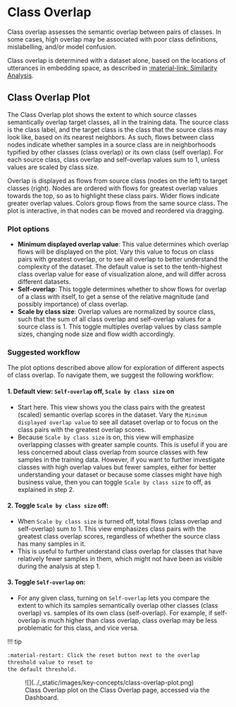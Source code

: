 # Class Overlap

Class overlap assesses the semantic overlap between pairs of classes. In some cases, high
overlap may be associated with poor class definitions, mislabelling, and/or model confusion.

Class overlap is determined with a dataset alone, based on the locations of utterances in
embedding space, as described in
[:material-link: Similarity Analysis](../key-concepts/similarity.md).

## Class Overlap Plot

The Class Overlap plot shows the extent to which source classes semantically overlap target
classes, all in the training data. The source class is the class label, and the target class is
the class that the source class may look like, based on its nearest neighbors. As such, flows
between class nodes indicate whether samples in a source class are in neighborhoods typified
by other classes (class overlap) or its own class (self overlap). For each source class, class
overlap and self-overlap values sum to 1, unless values are scaled by class size.

Overlap is displayed as flows from source class (nodes on the left) to target classes (right).
Nodes are ordered with flows for greatest overlap values towards the top, so as to highlight these
class pairs. Wider flows indicate greater overlap values. Colors group flows from the same
source class. The plot is interactive, in that nodes can be moved and reordered via dragging.

### Plot options

* **Minimum displayed overlap value**: This value determines which overlap flows will be displayed
  on the plot. Vary this value to focus on class pairs with greatest overlap, or to see all
  overlap to better understand the complexity of the dataset. The default value is set to the
  tenth-highest class overlap value for ease of visualization alone, and will differ across
  different datasets.
* **Self-overlap**: This toggle determines whether to show flows for overlap of a class with
  itself, to get a sense of the relative magnitude (and possibly importance) of class overlap.
* **Scale by class size**: Overlap values are normalized by source class, such that the sum of
  all class overlap and self-overlap values for a source class is 1. This toggle multiples overlap
  values by class sample sizes, changing node size and flow width accordingly.

### Suggested workflow

The plot options described above allow for exploration of different aspects of class overlap. To
navigate them, we suggest the following workflow:

#### 1. Default view: `Self-overlap` off, `Scale by class size` on

- Start here. This view shows you the class pairs with the greatest (scaled) semantic overlap
  scores in the dataset. Vary the `Minimum displayed overlap value` to see all dataset overlap or
  to focus on the class pairs with the greatest overlap scores.
- Because `Scale by class size` is on, this view will emphasize overlapping classes with greater
  sample counts. This is useful if you are less concerned about class overlap from
  source classes with few samples in the training data. However, if you want to further investigate
  classes with high overlap values but fewer samples, either for better understanding your dataset
  or because some classes might have high business value, then you can toggle `Scale by class size`
  to off, as explained in step 2.

#### 2. Toggle `Scale by class size` off:

- When `Scale by class size` is turned off, total flows (class overlap and self-overlap) sum to 1.
  This view emphasizes class pairs with the greatest class overlap scores, regardless of
  whether the source class has many samples in it.
- This is useful to further understand class overlap for classes that have relatively fewer
  samples in them, which might not have been as visible during the analysis at step 1.

#### 3. Toggle `Self-overlap` on:

- For any given class, turning on `Self-overlap` lets you compare the extent to which its samples
  semantically overlap other classes (class overlap) vs. samples of its own class (self-overlap).
  For example, if self-overlap is much higher than class overlap, class overlap may be less
  problematic for this class, and vice versa.

!!! tip

    :material-restart: Click the reset button next to the overlap threshold value to reset to
    the default threshold.

<figure markdown>
![](../_static/images/key-concepts/class-overlap-plot.png)
<figcaption>
Class Overlap plot on the Class Overlap page, accessed via the Dashboard.
</figcaption>
</figure>

